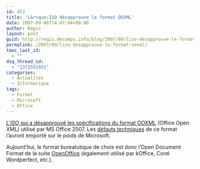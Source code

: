```yaml
---
id: 453
title: 'L&rsquo;ISO désapprouve le format OOXML'
date: 2007-09-06T14:47:04+00:00
author: Régis
layout: post
guid: http://regis.decamps.info/blog/2007/09/liso-desapprouve-le-format-ooxml/
permalink: /2007/09/liso-desapprouve-le-format-ooxml/
tmac_last_id:
  - ""
dsq_thread_id:
  - "1371551931"
categories:
  - Actualités
  - Informatique
tags:
  - Format
  - Microsoft
  - Office
---
```

[L&rsquo;ISO qui a désapprouvé les spécifications du format OOXML](http://www.noooxml.org/ballotresults) (Office Open XML) utilisé par MS Office 2007. Les [défauts techniques](http://en.wikipedia.org/wiki/Office_Open_XML#Technical_criticisms) de ce format l&rsquo;auront emporté sur le poids de Microsoft.

Aujourd&rsquo;hui, le format bureatutique de choix est donc l&rsquo;Open Document Format de la suite [OpenOffice](http://www.openoffice.org/) (également utilisé par kOffice, Corel Wordperfect, etc.).